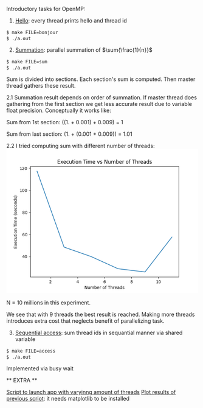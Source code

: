 Introductory tasks for OpenMP:

1. [Hello](./bonjour.cpp): every thread prints hello and thread id

```
$ make FILE=bonjour
$ ./a.out
```

2. [Summation](./sum.cpp): parallel summation of $\sum{\frac{1}{n}}$


```
$ make FILE=sum
$ ./a.out
```

Sum is divided into sections. Each section's sum is computed. Then
master thread gathers these result.

2.1 Summation result depends on order of summation. If master thread does gathering from the first section we get less accurate result due to variable float precision. Conceptually it works like:

Sum from 1st section:
((1. +  0.001) + 0.009) = 1

Sum from last section:
(1. + (0.001 + 0.009)) = 1.01

2.2 I tried computing sum with different number of threads:
![](./sum_time.png)

N = 10 millions in this experiment.

We see that with 9 threads the best result is reached. Making more threads introduces extra cost that neglects benefit of parallelizing task.

3. [Sequential access](./access.cpp): sum thread ids in sequantial manner via shared variable


```
$ make FILE=access
$ ./a.out
```


Implemented via busy wait

** EXTRA **

[Script to launch app with varyinng amount of threads](./launcher.sh)
[Plot results of previous scriot](./plotter.py): it needs matplotlib to be installed